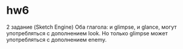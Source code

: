 # hw6
2 задание (Sketch Engine)
Оба глагола: и glimpse, и glance, могут употребляться с дополнением look. Но только glimpse может употребляться с дополнением enemy.
